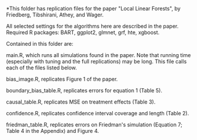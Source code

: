 *This folder has replication files for the paper "Local Linear Forests", by Friedberg, Tibshirani, Athey, and Wager.

All selected settings for the algorithms here are described in the paper.
Required R packages: BART, ggplot2, glmnet, grf, hte, xgboost. 

Contained in this folder are:

main.R, which runs all simulations found in the paper. Note that running time
(especially with tuning and the full replications) may be long. This file calls each
of the files listed below.

bias_image.R, replicates Figure 1 of the paper.

boundary_bias_table.R, replicates errors for equation 1 (Table 5).

causal_table.R, replicates MSE on treatment effects (Table 3).

confidence.R, replicates confidence interval coverage and length (Table 2).

friedman_table.R, replicates errors on Friedman's simulation (Equation 7; Table 4 in the Appendix) and Figure 4.